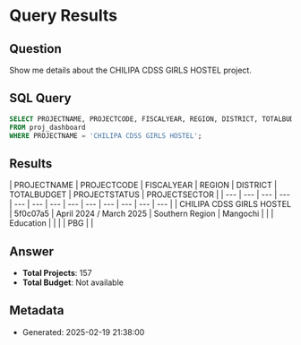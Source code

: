 # Query Results

## Question
Show me details about the CHILIPA CDSS GIRLS HOSTEL project.

## SQL Query
```sql
SELECT PROJECTNAME, PROJECTCODE, FISCALYEAR, REGION, DISTRICT, TOTALBUDGET, PROJECTSTATUS, PROJECTSECTOR, CONTRACTORNAME, STARTDATE, TOTALEXPENDITURETODATE, FUNDINGSOURCE, LASTVISIT
FROM proj_dashboard
WHERE PROJECTNAME = 'CHILIPA CDSS GIRLS HOSTEL';
```

## Results
| PROJECTNAME | PROJECTCODE | FISCALYEAR | REGION | DISTRICT | TOTALBUDGET | PROJECTSTATUS | PROJECTSECTOR |
| --- | --- | --- | --- | --- | --- | --- | --- | --- | --- | --- | --- | --- |
| CHILIPA CDSS GIRLS HOSTEL | 5f0c07a5 | April 2024 / March 2025 | Southern Region | Mangochi |  |  | Education |  |  |  | PBG |  |


## Answer
* **Total Projects**: 157
* **Total Budget**: Not available

## Metadata
- Generated: 2025-02-19 21:38:00

